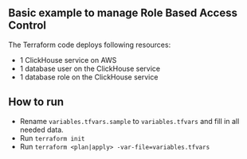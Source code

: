 ## Basic example to manage Role Based Access Control

The Terraform code deploys following resources:
- 1 ClickHouse service on AWS
- 1 database user on the ClickHouse service
- 1 database role on the ClickHouse service

## How to run

- Rename `variables.tfvars.sample` to `variables.tfvars` and fill in all needed data.
- Run `terraform init`
- Run `terraform <plan|apply> -var-file=variables.tfvars`
